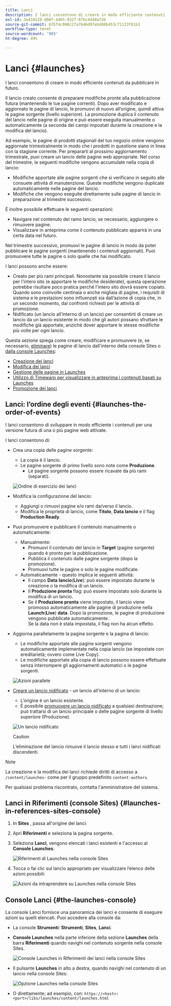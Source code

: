 ```yaml
---
title: Lanci
description: I lanci consentono di creare in modo efficiente contenuti da pubblicare in futuro. Consentono di apportare modifiche pronte per la pubblicazione futura, mantenendo le pagine correnti
exl-id: 3e410120-d08f-4d05-932f-07bc4440af2b
source-git-commit: 635f4c990c27a7646d97ebd08b453c71133f01b3
workflow-type: tm+mt
source-wordcount: '903'
ht-degree: 49%

---
```


# Lanci {#launches}

I lanci consentono di creare in modo efficiente contenuti da pubblicare in futuro.

Il lancio creato consente di preparare modifiche pronte alla pubblicazione futura (mantenendo le tue pagine correnti). Dopo aver modificato e aggiornato le pagine di lancio, le promuovi di nuovo all’origine, quindi attiva le pagine sorgente (livello superiore). La promozione duplica il contenuto del lancio nelle pagine di origine e può essere eseguita manualmente o automaticamente (a seconda dei campi impostati durante la creazione e la modifica del lancio).

Ad esempio, le pagine di prodotti stagionali del tuo negozio online vengono aggiornate trimestralmente in modo che i prodotti in questione siano in linea con la stagione corrente. Per prepararti al prossimo aggiornamento trimestrale, puoi creare un lancio delle pagine web appropriate. Nel corso del trimestre, le seguenti modifiche vengono accumulate nella copia di lancio:

* Modifiche apportate alle pagine sorgenti che si verificano in seguito alle consuete attività di manutenzione. Queste modifiche vengono duplicate automaticamente nelle pagine del lancio.
* Modifiche che vengono eseguite direttamente sulle pagine di lancio in preparazione al trimestre successivo.

È inoltre possibile effettuare le seguenti operazioni:

* Navigare nel contenuto del ramo lancio; se necessario, aggiungere o rimuovere pagine.
* Visualizzare in anteprima come il contenuto pubblicato apparirà in una certa data nel futuro.

Nel trimestre successivo, promuovi le pagine di lancio in modo da poter pubblicare le pagine sorgenti (mantenendo i contenuti aggiornati). Puoi promuovere tutte le pagine o solo quelle che hai modificato.

I lanci possono anche essere:

* Creato per più rami principali. Nonostante sia possibile creare il lancio per l&#39;intero sito (e apportare le modifiche desiderate), questa operazione potrebbe risultare poco pratica perché l&#39;intero sito dovrà essere copiato. Quando sono coinvolte centinaia o anche migliaia di pagine, i requisiti di sistema e le prestazioni sono influenzati sia dall’azione di copia che, in un secondo momento, dai confronti richiesti per le attività di promozione.
* Nidificato (un lancio all’interno di un lancio) per consentirti di creare un lancio da un lancio esistente in modo che gli autori possano sfruttare le modifiche già apportate, anziché dover apportare le stesse modifiche più volte per ogni lancio.

Questa sezione spiega come creare, modificare e promuovere (e, se necessario, [eliminare](/help/sites-cloud/authoring/launches/creating.md#deleting-a-launch)) le pagine di lancio dall&#39;interno della console Sites o [dalla console Launches](#the-launches-console):

* [Creazione dei lanci](/help/sites-cloud/authoring/launches/creating.md)
* [Modifica dei lanci](/help/sites-cloud/authoring/launches/editing.md)
* [Gestione delle pagine in Launches](/help/sites-cloud/authoring/launches/managing-pages.md)
* [Utilizzo di Timewarp per visualizzare in anteprima i contenuti basati su Launches](/help/sites-cloud/authoring/launches/preview.md)
* [Promozione dei lanci](/help/sites-cloud/authoring/launches/promoting.md)

## Lanci: l’ordine degli eventi {#launches-the-order-of-events}

I lanci consentono di sviluppare in modo efficiente i contenuti per una versione futura di una o più pagine web attivate.

I lanci consentono di:

* Crea una copia delle pagine sorgente:
   * La copia è il lancio.
   * Le pagine sorgente di primo livello sono note come **Produzione**.
      * Le pagine sorgente possono essere ricavate da più rami (separati).

  ![Ordine di esercizio dei lanci](/help/sites-cloud/authoring/assets/launches-order.png)

* Modifica la configurazione del lancio:
   * Aggiungi o rimuovi pagine e/o rami da/verso il lancio.
   * Modifica le proprietà di lancio, come **Titolo**, **Data lancio** e il flag **Production Ready**.
* Puoi promuovere e pubblicare il contenuto manualmente o automaticamente:
   * Manualmente:
      * Promuovi il contenuto del lancio in **Target** (pagine sorgente) quando è pronto per la pubblicazione.
      * Pubblica il contenuto dalle pagine sorgente (dopo la promozione).
      * Promuovi tutte le pagine o solo le pagine modificate.
   * Automaticamente - questo implica le seguenti attività:
      * Il campo **Data** **lancio**(**Live**): può essere impostato durante la creazione o la modifica di un lancio.
      * Il **Produzione pronta** flag: può essere impostato solo durante la modifica di un lancio.
      * Se il **Produzione pronta** viene impostato, il lancio viene promosso automaticamente alle pagine di produzione nella **Launch**(**Live**) **data**. Dopo la promozione, le pagine di produzione vengono pubblicate automaticamente.\
        Se la data non è stata impostata, il flag non ha alcun effetto.
* Aggiorna parallelamente la pagina sorgente e la pagina di lancio:
   * Le modifiche apportate alle pagine sorgenti vengono automaticamente implementate nella copia lancio (se impostate con ereditarietà; ovvero come Live Copy).
   * Le modifiche apportate alla copia di lancio possono essere effettuate senza interrompere gli aggiornamenti automatici o le pagine sorgenti.

  ![Azioni parallele](/help/sites-cloud/authoring/assets/launches-parallel.png)

* [Creare un lancio nidificato](/help/sites-cloud/authoring/launches/creating.md#creating-a-nested-launch) - un lancio all’interno di un lancio:
   * L’origine è un lancio esistente.
   * È possibile [promuovere un lancio nidificato](/help/sites-cloud/authoring/launches/promoting.md#promoting-a-nested-launch) a qualsiasi destinazione; può trattarsi di un lancio principale o delle pagine sorgente di livello superiore (Produzione).

  ![Un lancio nidificato](/help/sites-cloud/authoring/assets/launches-nested.png)

  >[!CAUTION]
  >
  >L’eliminazione del lancio rimuove il lancio stesso e tutti i lanci nidificati discendenti.

>[!NOTE]
>
>La creazione e la modifica dei lanci richiede diritti di accesso a `/content/launches`- come per il gruppo predefinito `content-authors`.
>
>Per qualsiasi problema riscontrato, contatta l&#39;amministratore del sistema.

## Lanci in Riferimenti (console Sites) {#launches-in-references-sites-console}

1. In **Sites** , passa all&#39;origine dei lanci.
1. Apri **Riferimenti** e seleziona la pagina sorgente.
1. Seleziona **Lanci**, vengono elencati i lanci esistenti e l&#39;accesso al **Console Launches**:

   ![Riferimenti di Launches nella console Sites](/help/sites-cloud/authoring/assets/launches-references.png)

1. Tocca o fai clic sul lancio appropriato per visualizzare l’elenco delle azioni possibili:

   ![Azioni da intraprendere su Launches nella console Sites](/help/sites-cloud/authoring/assets/launches-references-actions.png)

## Console Lanci {#the-launches-console}

La console Lanci fornisce una panoramica dei lanci e consente di eseguire azioni su quelli elencati. Puoi accedere alla console da:

* La console **Strumenti**: **Strumenti**, **Sites**, **Lanci**.

* **Console Launches** nella parte inferiore della sezione **Launches** della barra **Riferimenti** quando navighi nel contenuto sorgente nella console Sites.

  ![Console Launches in Riferimenti dei lanci nella console Sites](/help/sites-cloud/authoring/assets/launches-references.png)

* Il pulsante **Launches** in alto a destra, quando navighi nel contenuto di un lancio nella console Sites:

  ![Opzione Launches nella console Sites](/help/sites-cloud/authoring/assets/launches-console-navigate-launch-content.png)

* O direttamente; ad esempio, con:
  `https://<host>:<port>/libs/launches/content/launches.html`
